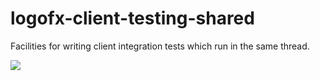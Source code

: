# logofx-client-testing-shared
Facilities for writing client integration tests which run in the same thread.

<img src=https://ci.appveyor.com/api/projects/status/github/logofx/logofx-client-testing-shared>